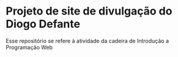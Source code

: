 
# Projeto de site de divulgação do Diogo Defante

Esse repositório se refere à atividade da cadeira de Introdução a Programação Web
